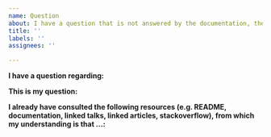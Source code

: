 ```yaml
---
name: Question
about: I have a question that is not answered by the documentation, the readme, or related publications.
title: ''
labels: ''
assignees: ''

---
```


**I have a question regarding:**

**This is my question:**

**I already have consulted the following resources (e.g. README, documentation, linked talks, linked articles, stackoverflow), from which my understanding is that …:**
